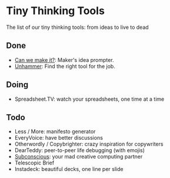 # Tiny Thinking Tools
The list of our tiny thinking tools: from ideas to live to dead

## Done

* [Can we make it?](http://canwemake.it): Maker's idea prompter.
* [Unhammer](http://unhammer.co): Find the right tool for the job.

## Doing

* Spreadsheet.TV: watch your spreadsheets, one time at a time

## Todo

* Less / More: manifesto generator
* EveryVoice: have better discussions
* Otherwordly / Copybrighter: crazy inspiration for copywriters
* DearTeddy: peer-to-peer life debugging (with emojis)
* [Subconscious](https://github.com/GeorgeStrakhov/subconscious): your mad creative computing partner
* Telescopic Brief
* Instadeck: beautiful decks, one line per slide
